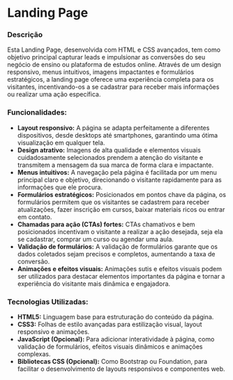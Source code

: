 <h1>Landing Page</h1>

<h3>Descrição</h3>

Esta Landing Page, desenvolvida com HTML e CSS avançados, tem como objetivo principal capturar leads e impulsionar as conversões do seu negócio de ensino ou plataforma de estudos online. Através de um design responsivo, menus intuitivos, imagens impactantes e formulários estratégicos, a landing page oferece uma experiência completa para os visitantes, incentivando-os a se cadastrar para receber mais informações ou realizar uma ação específica.

<h3>Funcionalidades:</h3>

<ul>
<li><b>Layout responsivo:</b> A página se adapta perfeitamente a diferentes dispositivos, desde desktops até smartphones, garantindo uma ótima visualização em qualquer tela.</li>
<li><b>Design atrativo:</b> Imagens de alta qualidade e elementos visuais cuidadosamente selecionados prendem a atenção do visitante e transmitem a mensagem da sua marca de forma clara e impactante.</li>
<li><b>Menus intuitivos:</b> A navegação pela página é facilitada por um menu principal claro e objetivo, direcionando o visitante rapidamente para as informações que ele procura.</li>
<li><b>Formulários estratégicos:</b> Posicionados em pontos chave da página, os formulários permitem que os visitantes se cadastrem para receber atualizações, fazer inscrição em cursos, baixar materiais ricos ou entrar em contato.</li>
<li><b>Chamadas para ação (CTAs) fortes:</b> CTAs chamativos e bem posicionados incentivam o visitante a realizar a ação desejada, seja ela se cadastrar, comprar um curso ou agendar uma aula.</li>
<li><b>Validação de formulários:</b> A validação de formulários garante que os dados coletados sejam precisos e completos, aumentando a taxa de conversão.</li>
<li><b>Animações e efeitos visuais:</b> Animações sutis e efeitos visuais podem ser utilizados para destacar elementos importantes da página e tornar a experiência do visitante mais dinâmica e engajadora.</li>
</ul>

<h3>Tecnologias Utilizadas:</h3>

<ul>
<li><b>HTML5:</b> Linguagem base para estruturação do conteúdo da página.</li>
<li><b>CSS3:</b> Folhas de estilo avançadas para estilização visual, layout responsivo e animações.</li>
<li><b>JavaScript (Opcional):</b> Para adicionar interatividade à página, como validação de formulários, efeitos visuais dinâmicos e animações complexas.</li>
<li><b>Bibliotecas CSS (Opcional):</b> Como Bootstrap ou Foundation, para facilitar o desenvolvimento de layouts responsivos e componentes web.</li>
<ul>
